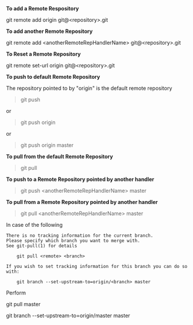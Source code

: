 **To add a Remote Respository**

git remote add origin git@\<repository\>.git

**To add another Remote Repository**

git remote add \<anotherRemoteRepHandlerName\> git@\<repository\>.git

**To Reset a Remote Repository**

git remote set-url origin git@\<repository\>.git

**To push to default Remote Repository**

The repository pointed to by "origin" is the default remote repository

> git push

or

> git push origin 

or 

> git push origin master

**To pull from the default Remote Repository**

> git pull

**To push to a Remote Repository pointed by another handler**

> git push \<anotherRemoteRepHandlerName\> master

**To pull from a Remote Repository pointed by another handler**

> git pull \<anotherRemoteRepHandlerName\> master

In case of the following

```
There is no tracking information for the current branch.
Please specify which branch you want to merge with.
See git-pull(1) for details

    git pull <remote> <branch>

If you wish to set tracking information for this branch you can do so with:

    git branch --set-upstream-to=origin/<branch> master
```

Perform 

git pull <remote> master

git branch --set-upstream-to=origin/master master
